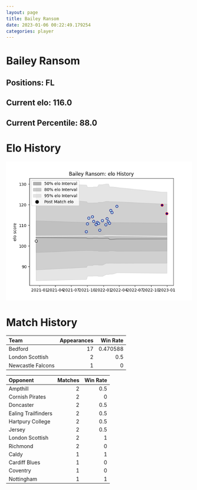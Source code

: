 ```yaml
---  
layout: page  
title: Bailey Ransom  
date: 2023-01-06 00:22:49.179254  
categories: player  
---
```

# Bailey Ransom

## Positions: FL

## Current elo: 116.0

## Current Percentile: 88.0

# Elo History


![elo history](history_BaileyRansom.png)
# Match History


| Team              |   Appearances |   Win Rate |
|:------------------|--------------:|-----------:|
| Bedford           |            17 |   0.470588 |
| London Scottish   |             2 |   0.5      |
| Newcastle Falcons |             1 |   0        |

| Opponent            |   Matches |   Win Rate |
|:--------------------|----------:|-----------:|
| Ampthill            |         2 |        0.5 |
| Cornish Pirates     |         2 |        0   |
| Doncaster           |         2 |        0.5 |
| Ealing Trailfinders |         2 |        0.5 |
| Hartpury College    |         2 |        0.5 |
| Jersey              |         2 |        0.5 |
| London Scottish     |         2 |        1   |
| Richmond            |         2 |        0   |
| Caldy               |         1 |        1   |
| Cardiff Blues       |         1 |        0   |
| Coventry            |         1 |        0   |
| Nottingham          |         1 |        1   |